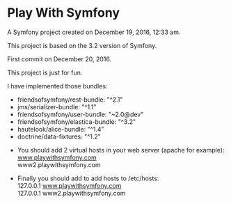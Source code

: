 ﻿Play With Symfony
===========

A Symfony project created on December 19, 2016, 12:33 am.

This project is based on the 3.2 version of Symfony.

First commit on December 20, 2016.

This project is just for fun.

I have implemented those bundles:
- friendsofsymfony/rest-bundle: "^2.1"
- jms/serializer-bundle: "^1.1"
- friendsofsymfony/user-bundle: "~2.0@dev"
- friendsofsymfony/elastica-bundle: "^3.2"
- hautelook/alice-bundle: "^1.4"
- doctrine/data-fixtures: "^1.2"


* You should add 2 virtual hosts in your web server (apache for example):<br>
www.playwithsymfony.com<br>
www2.playwithsymfony.com

* Finally you should add to add hosts to /etc/hosts:<br>
127.0.0.1 www.playwithsymfony.com<br>
127.0.0.1 www2.playwithsymfony.com
